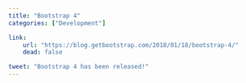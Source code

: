 ```yaml
---
title: "Bootstrap 4"
categories: ["Development"]

link:
    url: "https://blog.getbootstrap.com/2018/01/18/bootstrap-4/"
    dead: false

tweet: "Bootstrap 4 has been released!"
---
```

